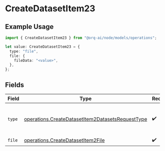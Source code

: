 # CreateDatasetItem23

## Example Usage

```typescript
import { CreateDatasetItem23 } from "@orq-ai/node/models/operations";

let value: CreateDatasetItem23 = {
  type: "file",
  file: {
    fileData: "<value>",
  },
};
```

## Fields

| Field                                                                                                                | Type                                                                                                                 | Required                                                                                                             | Description                                                                                                          |
| -------------------------------------------------------------------------------------------------------------------- | -------------------------------------------------------------------------------------------------------------------- | -------------------------------------------------------------------------------------------------------------------- | -------------------------------------------------------------------------------------------------------------------- |
| `type`                                                                                                               | [operations.CreateDatasetItem2DatasetsRequestType](../../models/operations/createdatasetitem2datasetsrequesttype.md) | :heavy_check_mark:                                                                                                   | The type of the content part. Always `file`.                                                                         |
| `file`                                                                                                               | [operations.CreateDatasetItem2File](../../models/operations/createdatasetitem2file.md)                               | :heavy_check_mark:                                                                                                   | N/A                                                                                                                  |